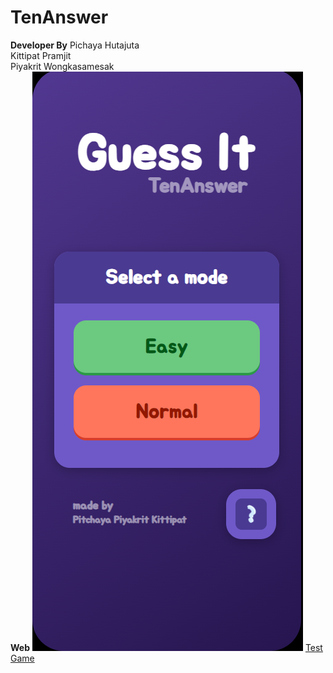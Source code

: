 <h1>TenAnswer</h1>
<b>Developer By</b> Pichaya Hutajuta</br> Kittipat Pramjit </br> Piyakrit Wongkasamesak </br>
<b>Web</b>
<img src='./document/sample.png' alt='sample'></hr>
<a href = 'https://lightz1890.github.io/TenAnswer'>Test Game</a>

